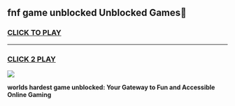 
## fnf game unblocked Unblocked Games👋
<h3>
<a href="https://premium.freeplayer.one?title=fnf_game_unblocked&ref=16F">CLICK TO PLAY</a></h3>
<hr>

<h3>
<a href="https://premium.freeplayer.one?title=fnf_game_unblocked&ref=16F">CLICK 2 PLAY</a>
  
</h3>

<a href="https://premium.freeplayer.one?title=fnf_game_unblocked&ref=16F/"><img src="https://clearcache.store/games.png"></a>


**worlds hardest game unblocked: Your Gateway to Fun and Accessible Online Gaming**
